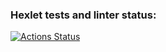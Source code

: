 ### Hexlet tests and linter status:
[![Actions Status](https://github.com/DemetriSam/php-project-57/workflows/hexlet-check/badge.svg)](https://github.com/DemetriSam/php-project-57/actions)